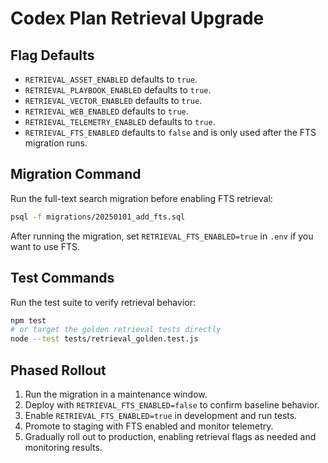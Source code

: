 # Codex Plan Retrieval Upgrade

## Flag Defaults
- `RETRIEVAL_ASSET_ENABLED` defaults to `true`.
- `RETRIEVAL_PLAYBOOK_ENABLED` defaults to `true`.
- `RETRIEVAL_VECTOR_ENABLED` defaults to `true`.
- `RETRIEVAL_WEB_ENABLED` defaults to `true`.
- `RETRIEVAL_TELEMETRY_ENABLED` defaults to `true`.
- `RETRIEVAL_FTS_ENABLED` defaults to `false` and is only used after the FTS migration runs.

## Migration Command
Run the full-text search migration before enabling FTS retrieval:

```bash
psql -f migrations/20250101_add_fts.sql
```
After running the migration, set `RETRIEVAL_FTS_ENABLED=true` in `.env` if you want to use FTS.

## Test Commands
Run the test suite to verify retrieval behavior:

```bash
npm test
# or target the golden retrieval tests directly
node --test tests/retrieval_golden.test.js
```

## Phased Rollout
1. Run the migration in a maintenance window.
2. Deploy with `RETRIEVAL_FTS_ENABLED=false` to confirm baseline behavior.
3. Enable `RETRIEVAL_FTS_ENABLED=true` in development and run tests.
4. Promote to staging with FTS enabled and monitor telemetry.
5. Gradually roll out to production, enabling retrieval flags as needed and monitoring results.
